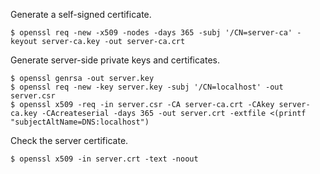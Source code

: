 Generate a self-signed certificate.

```
$ openssl req -new -x509 -nodes -days 365 -subj '/CN=server-ca' -keyout server-ca.key -out server-ca.crt
```

Generate server-side private keys and certificates.

```
$ openssl genrsa -out server.key
$ openssl req -new -key server.key -subj '/CN=localhost' -out server.csr
$ openssl x509 -req -in server.csr -CA server-ca.crt -CAkey server-ca.key -CAcreateserial -days 365 -out server.crt -extfile <(printf "subjectAltName=DNS:localhost")
```

Check the server certificate.

```
$ openssl x509 -in server.crt -text -noout
```
